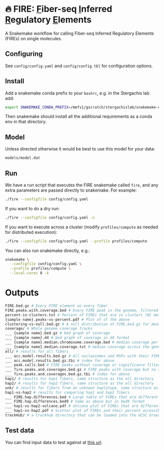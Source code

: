 # 🔥 **FIRE**: <ins>F</ins>iber-seq <ins>I</ins>nferred <ins>R</ins>egulatory <ins>E</ins>lements

A Snakemake workflow for calling Fiber-seq Inferred Regulatory Elements (FIREs) on single molecules.

## Configuring

See `config/config.yaml` and `config/config.tbl` for configuration options.

## Install

Add a snakemake conda prefix to your `bashrc`, e.g. in the Stergachis lab add:

```bash
export SNAKEMAKE_CONDA_PREFIX=/mmfs1/gscratch/stergachislab/snakemake-conda-envs
```

Then snakemake should install all the additional requirements as a conda env in that directory.

## Model

Unless directed otherwise it would be best to use this model for your data:

```bash
models/model.dat
```

## Run

We have a run script that executes the FIRE snakemake called `fire`, and any extra parameters are passed directly to snakemake. For example:

```bash
./fire --configfile config/config.yaml
```

If you want to do a dry run:

```bash
./fire --configfile config/config.yaml -n
```

If you want to execute across a cluster (modify `profiles/compute` as needed for distributed execution):

```bash
./fire --configfile config/config.yaml --profile profiles/compute
```

You can also run snakemake directly, e.g.:

```bash
snakemake \
  --configfile config/config.yaml \
  --profile profiles/compute \
  --local-cores 8 -k
```

# Outputs

```bash
FIRE.bed.gz # Every FIRE element on every fiber
FIRE.peaks.with.coverage.bed # Every FIRE peak in the genome, filtered for coverage
percent-in-clusters.txt # Percent of FIREs that are in clusters (QC metric)
{sample name}.peaks-vs-percent.pdf # Plot of of the above
clustering-vs-null.bed.gz # A null distribution of FIRE.bed.gz for measuring clustering
coverage/ # Whole genome coverage tracks
___ {sample name}.bed.gz # bed graph of coverage
___ {sample name}.d4 # bed graph of coverage in d4 format
___ {sample name}.median.chromosome.coverage.bed # median coverage per chromosome
___ {sample name}.median.coverage.txt # median coverage across the genome ignoring regions with zero coverage
all/ # results for all fibers
___ acc.model.results.bed.gz # All nucleosomes and MSPs with their FIRE scores for all fibers
___ acc.model.results.bed.gz.tbi # index for above
___ peak.calls.bed # FIRE peaks without coverage or significance filtering
___ fire.peaks.and.coverages.bed.gz # FIRE peaks with coverage but no significance filtering
___ fire.peaks.and.coverages.bed.gz.tbi # index for above
hap1/ # results for hap1 fibers, same structure as the all directory
hap2/ # results for hap2 fibers, same structure as the all directory
unk/ # results for fibers from an unknown haplotype, same structure as the all directory
hap1-vs-hap2 # results for comparing hap1 and hap2 fibers
___ FIRE.hap.differences.bed # Large table of FIREs that are different between hap1 and hap2
___ FIRE.hap.differences.bed9 # Same as above but in bed9 format
___ hap1-vs-hap2-volcano.pdf # Volcano plot of FIREs that are different between hap1 and hap2
___ hap1-vs-hap2.pdf # Scatter plot of FIREs and their percent accessibility for each hap
trackHub/ # a trackhub directory that can be loaded into the UCSC browser
```

## Test data

You can find input data to test against at [this url](https://s3-us-west-2.amazonaws.com/stergachis-public1/index.html?prefix=Projects/Phased-GM12878/fire-test/).
